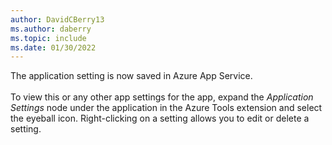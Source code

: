 ```yaml
---
author: DavidCBerry13
ms.author: daberry
ms.topic: include
ms.date: 01/30/2022
---
```

The application setting is now saved in Azure App Service.<br>
<br>
To view this or any other app settings for the app, expand the *Application Settings* node under the application in the Azure Tools extension and select the eyeball icon. Right-clicking on a setting allows you to edit or delete a setting.